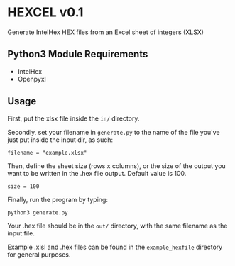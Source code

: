 # HEXCEL v0.1

Generate IntelHex HEX files from an Excel sheet of integers (XLSX)

## Python3 Module Requirements

* IntelHex
* Openpyxl

## Usage

First, put the xlsx file inside the ```in/``` directory.

Secondly, set your filename in ```generate.py``` to the name of the file you've just put inside the input dir, as such:
```
filename = "example.xlsx"
```

Then, define the sheet size (rows x columns), or the size of the output you want to be written in the .hex file output. Default value is 100.
```
size = 100
```

Finally, run the program by typing:
```
python3 generate.py
```

Your .hex file should be in the ```out/``` directory, with the same filename as the input file.

Example .xlsl and .hex files can be found in the ```example_hexfile``` directory for general purposes.
